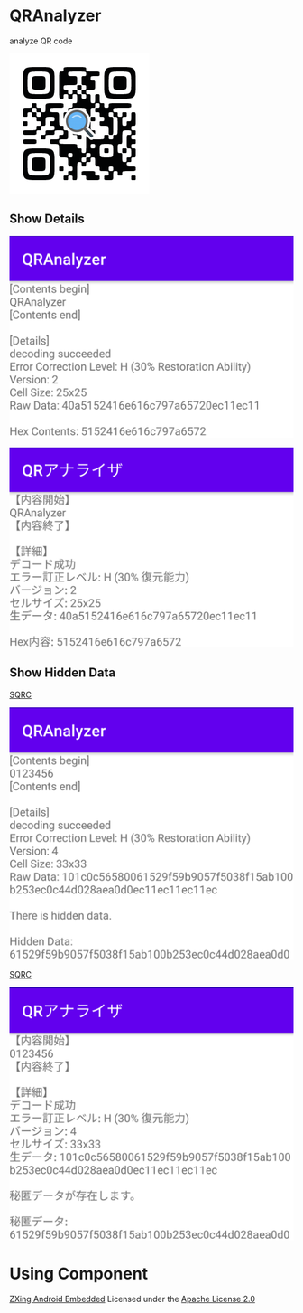 # QRAnalyzer

analyze QR code

![QR_QRAnalyzer.png](img/QR_QRAnalyzer.png)

## Show Details

![sc_en](img/sc_en.png)

![sc_ja](img/sc_ja.png)

## Show Hidden Data

[SQRC](https://www.denso-wave.com/en/system/qr/product/sqrc.html)

![sc2_en](img/sc2_en.png)

[SQRC](https://www.denso-wave.com/ja/system/qr/product/sqrc.html)

![sc2_ja](img/sc2_ja.png)

# Using Component

[ZXing Android Embedded](https://github.com/journeyapps/zxing-android-embedded) Licensed under the [Apache License 2.0](https://www.apache.org/licenses/LICENSE-2.0)
